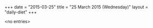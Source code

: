 +++
date = "2015-03-25"
title = "25 March 2015 (Wednesday)"
layout = "daily-diet"
+++

<p>&lt;no entries&gt;</p>